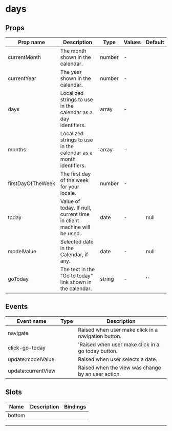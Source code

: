 # days

## Props

| Prop name         | Description                                                           | Type   | Values | Default |
| ----------------- | --------------------------------------------------------------------- | ------ | ------ | ------- |
| currentMonth      | The month shown in the calendar.                                      | number | -      |         |
| currentYear       | The year shown in the calendar.                                       | number | -      |         |
| days              | Localized strings to use in the calendar as a day identifiers.        | array  | -      |         |
| months            | Localized strings to use in the calendar as a month identifiers.      | array  | -      |         |
| firstDayOfTheWeek | The first day of the week for your locale.                            | number | -      |         |
| today             | Value of today. If null, current time in client machine will be used. | date   | -      | null    |
| modelValue        | Selected date in the Calendar, if any.                                | date   | -      | null    |
| goToday           | The text in the "Go to today" link shown in the calendar.             | string | -      | ''      |

## Events

| Event name         | Type | Description                                         |
| ------------------ | ---- | --------------------------------------------------- |
| navigate           |      | Raised when user make click in a navigation button. |
| click-go-today     |      | 'Raised when user make click in a go today button.  |
| update:modelValue  |      | Raised when user selects a date.                    |
| update:currentView |      | Raised when the view was change by an user action.  |

## Slots

| Name   | Description | Bindings |
| ------ | ----------- | -------- |
| bottom |             |          |

---
